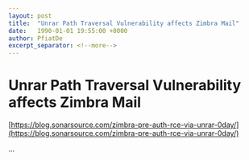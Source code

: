 ```yaml
---
layout: post
title:  "Unrar Path Traversal Vulnerability affects Zimbra Mail"
date:   1990-01-01 19:55:00 +0000
author: PfiatDe
excerpt_separator: <!--more-->
---
```


# Unrar Path Traversal Vulnerability affects Zimbra Mail
[https://blog.sonarsource.com/zimbra-pre-auth-rce-via-unrar-0day/](https://blog.sonarsource.com/zimbra-pre-auth-rce-via-unrar-0day/)

...
<!--more-->
